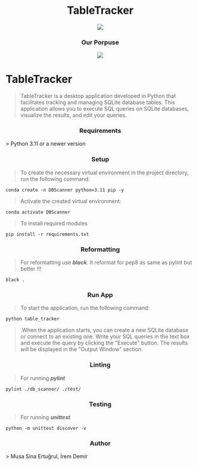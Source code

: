 <h1 align="center"> TableTracker</h1>

<p align="center">
<img src="https://github.com/Musa-Sina-Ertugrul/DBScanner/assets/102359522/1ea4b501-898f-4b57-8a7e-90e853d50cdd">
</p>

<h3 align="center"> Our Porpuse</h3>

<p align="center">
<img src="https://github.com/Musa-Sina-Ertugrul/TableTracker/assets/102359522/cd2e98f0-083e-44f4-a532-e4e9b9a29c47">
</p>


# TableTracker

> TableTracker is a desktop application developed in Python that facilitates tracking and managing SQLite database tables. This application allows you to execute SQL queries on SQLite databases, visualize the results, and edit your queries.

<h3 align="center">Requirements</h3>
> Python 3.11 or a newer version

<h3 align="center">Setup</h3>

> To create the necessary virtual environment in the project directory, run the following command:

```console
conda create -n DBScanner python=3.11 pip -y
```

> Activate the created virtual environment:

```console
conda activate DBScanner
```

> To install required modules

```console
pip install -r requirements.txt
```

<h3 align="center">Reformatting</h3>

> For reformatting use <b><i>black</i></b>. It reformat for pep8 as same as pylint but better !!!

```console
black .
```

<h3 align="center">Run App</h3>

> To start the application, run the following command:

```console
python table_tracker
```

> .When the application starts, you can create a new SQLite database or connect to an existing one.
> Write your SQL queries in the text box and execute the query by clicking the "Execute" button.
> The results will be displayed in the "Output Window" section.

<h3 align="center">Linting</h3>

> For running <b><i>pylint</i></b>

```console
pylint ./db_scanner/ ./test/
```

<h3 align="center">Testing</h3>

> For running <b><i>unittest</i></b>

```console
python -m unittest discover -v
```
<h3 align="center">Author</h3>
> Musa Sina Ertuğrul, İrem Demir
